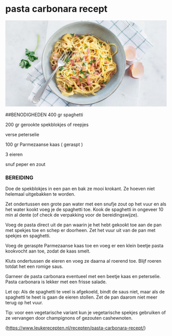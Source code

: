 # pasta carbonara recept

![alt text](pasta.jpg)

##BENODIGHEDEN
400 gr spaghetti

200 gr gerookte spekblokjes of reepjes

verse peterselie

100 gr Parmezaanse kaas ( geraspt )

3 eieren

snuf peper en zout

### BEREIDING
Doe de spekblokjes in een pan en bak ze mooi krokant. Ze hoeven niet helemaal uitgebakken te worden.


Zet ondertussen een grote pan water met een snufje zout op het vuur en als het water kookt voeg je de spaghetti toe. Kook de spaghetti in ongeveer 10 min al dente (of check de verpakking voor de bereidingswijze).


Voeg de pasta direct uit de pan waarin je het hebt gekookt toe aan de pan met spekjes toe en schep er doorheen. Zet het vuur uit van de pan met spekjes en spaghetti.


Voeg de geraspte Parmezaanse kaas toe en voeg er een klein beetje pasta kookvocht aan toe, zodat de kaas smelt.


Kluts ondertussen de eieren en voeg ze daarna al roerend toe. Blijf roeren totdat het een romige saus.


Garneer de pasta carbonara eventueel met een beetje kaas en peterselie. Pasta carbonara is lekker met een frisse salade.

Let op: Als de spaghetti te veel is afgekoeld, bindt de saus niet, maar als de spaghetti te heet is gaan de eieren stollen. Zet de pan daarom niet meer terug op het vuur.


Tip: voor een vegetarische variant kun je vegetarische spekjes gebruiken of ze vervangen door champignons of gezouten cashewnoten.

(https://www.leukerecepten.nl/recepten/pasta-carbonara-recept/)